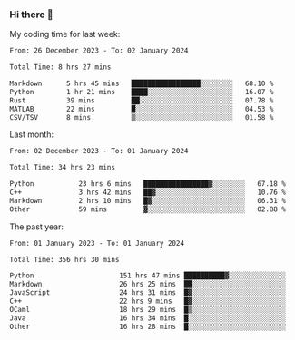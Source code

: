 ### Hi there 👋

My coding time for last week:

<!--START_SECTION:week-->

```txt
From: 26 December 2023 - To: 02 January 2024

Total Time: 8 hrs 27 mins

Markdown      5 hrs 45 mins   █████████████████░░░░░░░░   68.10 %
Python        1 hr 21 mins    ████░░░░░░░░░░░░░░░░░░░░░   16.07 %
Rust          39 mins         ██░░░░░░░░░░░░░░░░░░░░░░░   07.78 %
MATLAB        22 mins         █░░░░░░░░░░░░░░░░░░░░░░░░   04.53 %
CSV/TSV       8 mins          ▒░░░░░░░░░░░░░░░░░░░░░░░░   01.58 %
```

<!--END_SECTION:week-->

Last month:

<!--START_SECTION:month-->

```txt
From: 02 December 2023 - To: 01 January 2024

Total Time: 34 hrs 23 mins

Python           23 hrs 6 mins   ████████████████▓░░░░░░░░   67.18 %
C++              3 hrs 42 mins   ██▓░░░░░░░░░░░░░░░░░░░░░░   10.76 %
Markdown         2 hrs 10 mins   █▓░░░░░░░░░░░░░░░░░░░░░░░   06.31 %
Other            59 mins         ▓░░░░░░░░░░░░░░░░░░░░░░░░   02.88 %
```

<!--END_SECTION:month-->

The past year:

<!--START_SECTION:year-->

```txt
From: 01 January 2023 - To: 01 January 2024

Total Time: 356 hrs 30 mins

Python                     151 hrs 47 mins ██████████▓░░░░░░░░░░░░░░   42.57 %
Markdown                   26 hrs 25 mins  ██░░░░░░░░░░░░░░░░░░░░░░░   07.41 %
JavaScript                 24 hrs 31 mins  █▓░░░░░░░░░░░░░░░░░░░░░░░   06.88 %
C++                        22 hrs 9 mins   █▓░░░░░░░░░░░░░░░░░░░░░░░   06.21 %
OCaml                      18 hrs 29 mins  █▒░░░░░░░░░░░░░░░░░░░░░░░   05.19 %
Java                       16 hrs 34 mins  █░░░░░░░░░░░░░░░░░░░░░░░░   04.65 %
Other                      16 hrs 28 mins  █░░░░░░░░░░░░░░░░░░░░░░░░   04.62 %
```

<!--END_SECTION:year-->
